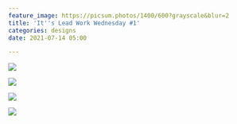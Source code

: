 ```yaml
---
feature_image: https://picsum.photos/1400/600?grayscale&blur=2
title: 'It''s Lead Work Wednesday #1'
categories: designs
date: 2021-07-14 05:00

---
```

![](https://res.cloudinary.com/paddysplace/image/upload/v1626276153/blog/work/IMG_20210630_142002_jiaktj.jpg)

![](https://res.cloudinary.com/paddysplace/image/upload/v1626276156/blog/work/IMG_20210713_083625_oohurn.jpg)

![](https://res.cloudinary.com/paddysplace/image/upload/v1626276159/blog/work/IMG_20210714_093049_y2jqkv.jpg)

![](https://res.cloudinary.com/paddysplace/image/upload/v1626276160/blog/work/IMG_20210714_133225_wg9guk.jpg)
